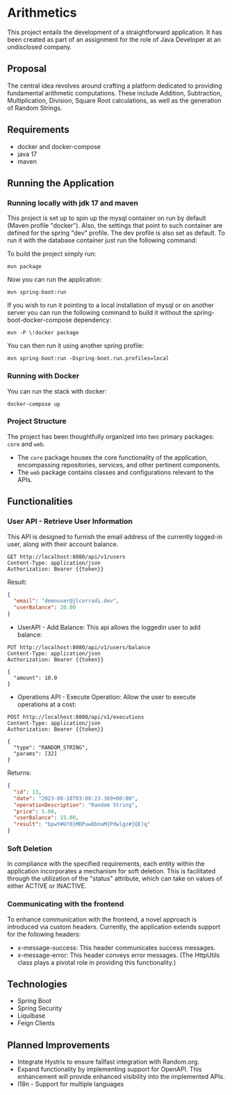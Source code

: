 # Arithmetics

This project entails the development of a straightforward application. It has been created as part of an assignment for
the role of Java Developer at an undisclosed company.

## Proposal

The central idea revolves around crafting a platform dedicated to providing fundamental arithmetic computations. These
include Addition, Subtraction, Multiplication, Division, Square Root calculations, as well as the generation of Random
Strings.

## Requirements

- docker and docker-compose
- java 17
- maven

## Running the Application

### Running locally with jdk 17 and maven

This project is set up to spin up the mysql container on run by default (Maven profile "docker"). Also, the settings
that point to such container are defined for the spring "dev" profile. The dev profile is also set as default. To run it
with the database container just run the following command:

To build the project simply run:

```shell
mvn package 
```

Now you can run the application:

```shell
mvn spring-boot:run
```

If you wish to run it pointing to a local installation of mysql or on another server you can run the following command
to build it without the spring-boot-docker-compose dependency:

```shell
mvn -P \!docker package
```

You can then run it using another spring profile:

```shell
mvn spring-boot:run -Dspring-boot.run.profiles=local
```

### Running with Docker

You can run the stack with docker:

```shell
docker-compose up
```

### Project Structure

The project has been thoughtfully organized into two primary packages: `core` and `web`.

- The `core` package houses the core functionality of the application, encompassing repositories, services, and other
  pertinent components.
- The `web` package contains classes and configurations relevant to the APIs.

## Functionalities

### User API - Retrieve User Information

This API is designed to furnish the email address of the currently logged-in user, along with their account balance.

```http
GET http://localhost:8080/api/v1/users
Content-Type: application/json
Authorization: Bearer {{token}}
```

Result:

```json
{
  "email": "demouser@jlcorradi.dev",
  "userBalance": 20.00
}
```

- UserAPI - Add Balance: This api allows the loggedin user to add balance:

```http
PUT http://localhost:8080/api/v1/users/balance
Content-Type: application/json
Authorization: Bearer {{token}}

{
  "amount": 10.0
} 
```

- Operations API - Execute Operation: Allow the user to execute operations at a cost:

```http
POST http://localhost:8080/api/v1/executions
Content-Type: application/json
Authorization: Bearer {{token}}

{
  "type": "RANDOM_STRING",
  "params": [32]
} 
```

Returns:

```json
{
  "id": 13,
  "date": "2023-08-18T03:08:23.369+00:00",
  "operationDescription": "Random String",
  "price": 5.00,
  "userBalance": 15.00,
  "result": "bpwY#U?0}MDPuwObnaM{Pdwlgz#}QE)q"
}
```

### Soft Deletion

In compliance with the specified requirements, each entity within the application incorporates a mechanism for soft
deletion. This is facilitated through the utilization of the "status" attribute, which can take on values of either
ACTIVE or INACTIVE.

### Communicating with the frontend

To enhance communication with the frontend, a novel approach is introduced via custom headers. Currently, the
application extends support for the following headers:

- x-message-success: This header communicates success messages.
- x-message-error: This header conveys error messages. (The HttpUtils class plays a pivotal role in providing this
  functionality.)

## Technologies

- Spring Boot
- Spring Security
- Liquibase
- Feign Clients

## Planned Improvements

- Integrate Hystrix to ensure failfast integration with Random.org.
- Expand functionality by implementing support for OpenAPI. This enhancement will provide enhanced visibility into the
  implemented APIs.
- I18n - Support for multiple languages